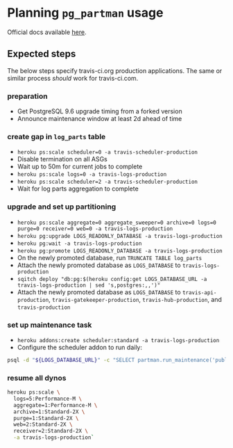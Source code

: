 # Planning `pg_partman` usage

Official docs available
[here](https://github.com/keithf4/pg_partman/tree/master/doc).

## Expected steps

The below steps specify travis-ci.org production applications. The same or
similar process _should_ work for travis-ci.com.

### preparation

- Get PostgreSQL 9.6 upgrade timing from a forked version
- Announce maintenance window at least 2d ahead of time

### create gap in `log_parts` table

- `heroku ps:scale scheduler=0 -a travis-scheduler-production`
- Disable termination on all ASGs
- Wait up to 50m for current jobs to complete
- `heroku ps:scale logs=0 -a travis-logs-production`
- `heroku ps:scale scheduler=2 -a travis-scheduler-production`
- Wait for log parts aggregation to complete

### upgrade and set up partitioning

- `heroku ps:scale aggregate=0 aggregate_sweeper=0 archive=0 logs=0 purge=0 receiver=0 web=0 -a travis-logs-production`
- `heroku pg:upgrade LOGS_READONLY_DATABASE -a travis-logs-production`
- `heroku pg:wait -a travis-logs-production`
- `heroku pg:promote LOGS_READONLY_DATABASE -a travis-logs-production`
- On the newly promoted database, run `TRUNCATE TABLE log_parts`
- Attach the newly promoted database as `LOGS_DATABASE` to `travis-logs-production`
- `sqitch deploy "db:pg:$(heroku config:get LOGS_DATABASE_URL -a travis-logs-production | sed 's,postgres:,,')"`
- Attach the newly promoted database as `LOGS_DATABASE` to
  `travis-api-production`, `travis-gatekeeper-production`,
`travis-hub-production`, and `travis-production`

### set up maintenance task

- `heroku addons:create scheduler:standard -a travis-logs-production`
- Configure the scheduler addon to run daily:

``` bash
psql -d "${LOGS_DATABASE_URL}" -c "SELECT partman.run_maintenance('public.log_parts');"
```

### resume all dynos

``` bash
heroku ps:scale \
  logs=5:Performance-M \
  aggregate=1:Performance-M \
  archive=1:Standard-2X \
  purge=1:Standard-2X \
  web=2:Standard-2X \
  receiver=2:Standard-2X \
  -a travis-logs-production`
```
